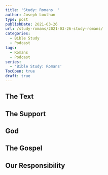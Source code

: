 ```yaml
---
title: 'Study: Romans  '
author: Joseph Louthan
type: post
publishDate: 2021-03-26
url: /study-romans/2021-03-26-study-romans/
categories:
  - Bible Study
  - Podcast
tags:
  - Romans
  - Podcast
series:
  - 'Bible Study: Romans'
TocOpen: true
draft: true
---
```

## The Text



## The Support



## God



## The Gospel



## Our Responsibility



